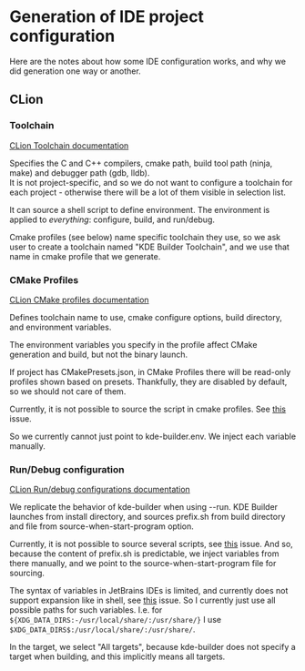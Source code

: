 # Generation of IDE project configuration

Here are the notes about how some IDE configuration works, and why we did generation one way or another.

## CLion

### Toolchain

[CLion Toolchain documentation](https://www.jetbrains.com/help/clion/how-to-create-toolchain-in-clion.html#cmake-toolchain)

Specifies the C and C++ compilers, cmake path, build tool path (ninja, make) and debugger path (gdb, lldb).  
It is not project-specific, and so we do not want to configure a toolchain for each project - otherwise there will be a lot of them visible in selection list.  

It can source a shell script to define environment. The environment is applied to _everything_: configure, build, and run/debug.

Cmake profiles (see below) name specific toolchain they use, so we ask user to create a toolchain named "KDE Builder Toolchain", and we use that name in cmake 
profile that we generate.

### CMake Profiles

[CLion CMake profiles documentation](https://www.jetbrains.com/help/clion/cmake-profile.html)

Defines toolchain name to use, cmake configure options, build directory, and environment variables.

The environment variables you specify in the profile affect CMake generation and build, but not the binary launch.

If project has CMakePresets.json, in CMake Profiles there will be read-only profiles shown based on presets. Thankfully, they are disabled by default, so we 
should not care of them.

Currently, it is not possible to source the script in cmake profiles. See 
[this](https://youtrack.jetbrains.com/issue/CPP-25319/Modify-environment-with-script-before-running-CMake) issue.

So we currently cannot just point to kde-builder.env. We inject each variable manually.

### Run/Debug configuration

[CLion Run/debug configurations documentation](https://www.jetbrains.com/help/clion/run-debug-configuration.html)

We replicate the behavior of kde-builder when using --run. KDE Builder launches from install directory, and sources prefix.sh from build directory and file 
from source-when-start-program option.

Currently, it is not possible to source several scripts, see
[this](https://youtrack.jetbrains.com/issue/CPP-39528/Add-ability-to-use-several-env-files-in-CLion-Run-Debug-configurations) issue.
And so, because the content of prefix.sh is predictable, we inject variables from there manually, and we point to the source-when-start-program file 
for sourcing.

The syntax of variables in JetBrains IDEs is limited, and currently does not support expansion like in shell, see
[this](https://youtrack.jetbrains.com/issue/IJPL-158293/Add-ability-to-use-shell-expansion-with-a-default-value-in-environment-variables-for-run-configurations) issue.
So I currently just use all possible paths for such variables. I.e. for `${XDG_DATA_DIRS:-/usr/local/share/:/usr/share/}` I use 
`$XDG_DATA_DIRS$:/usr/local/share/:/usr/share/`.

In the target, we select "All targets", because kde-builder does not specify a target when building, and this implicitly means all targets. 
